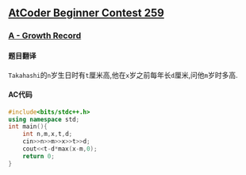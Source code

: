 ## [AtCoder Beginner Contest 259](https://atcoder.jp/contests/abc259)
### [A - Growth Record](https://atcoder.jp/contests/abc259/tasks/abc259_a)
#### 题目翻译
`Takahashi`的`n`岁生日时有`t`厘米高,他在`x`岁之前每年长`d`厘米,问他`m`岁时多高.
#### AC代码
```cpp
#include<bits/stdc++.h>
using namespace std;
int main(){
	int n,m,x,t,d;
	cin>>n>>m>>x>>t>>d;
	cout<<t-d*max(x-m,0);
	return 0;
}
```

